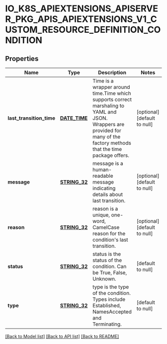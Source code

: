 # IO_K8S_APIEXTENSIONS_APISERVER_PKG_APIS_APIEXTENSIONS_V1_CUSTOM_RESOURCE_DEFINITION_CONDITION

## Properties
Name | Type | Description | Notes
------------ | ------------- | ------------- | -------------
**last_transition_time** | [**DATE_TIME**](DATE_TIME.md) | Time is a wrapper around time.Time which supports correct marshaling to YAML and JSON.  Wrappers are provided for many of the factory methods that the time package offers. | [optional] [default to null]
**message** | [**STRING_32**](STRING_32.md) | message is a human-readable message indicating details about last transition. | [optional] [default to null]
**reason** | [**STRING_32**](STRING_32.md) | reason is a unique, one-word, CamelCase reason for the condition&#39;s last transition. | [optional] [default to null]
**status** | [**STRING_32**](STRING_32.md) | status is the status of the condition. Can be True, False, Unknown. | [default to null]
**type** | [**STRING_32**](STRING_32.md) | type is the type of the condition. Types include Established, NamesAccepted and Terminating. | [default to null]

[[Back to Model list]](../README.md#documentation-for-models) [[Back to API list]](../README.md#documentation-for-api-endpoints) [[Back to README]](../README.md)


